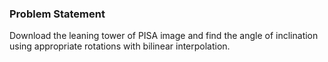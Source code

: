 ### Problem Statement

Download the leaning tower of PISA image and find the angle of
inclination using appropriate rotations with bilinear interpolation.
